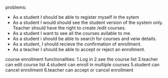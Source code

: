 problems: 
 - As a student I should be able to register myself in the sytem 
 - As a student I would should see the student version of the system only. Teacher should have the right to create /edit courses.
 - As a student I want to see all the courses avilable to me.
 - As a student i should be able to search for courses and veiw details.
 - As a student, I should recieve the confirmation of enrollment.
 - As a teacher I should be able to accept or reject an enrollment.


course enrollment functionalities:
1.Log in
2.see the course list
3.teacher can edit course list
4.student can enroll in multiple courses
5.student can cancel enrollment
6.teacher can accept or cancel enrollment
